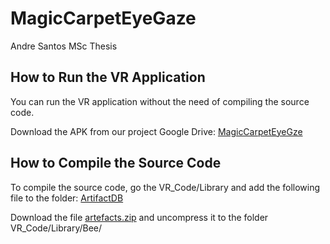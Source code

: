 # MagicCarpetEyeGaze

Andre Santos MSc Thesis

## How to Run the VR Application

You can run the VR application without the need of compiling the source code. 

Download the APK from our project Google Drive: [MagicCarpetEyeGze](https://drive.google.com/file/d/1OGo5nZRObycmuLmlVv2wLfYzOUlZprZs/view?usp=sharing)

## How to Compile the Source Code

To compile the source code, go the VR_Code/Library and add the following file to the folder: [ArtifactDB](https://drive.google.com/file/d/1qwjGIeUUmc_kfA6brvpg6fqdOWjSKUD7/view?usp=sharing)

Download the file [artefacts.zip](https://drive.google.com/file/d/1Exv8W78C5_ZgCjq0AwryebwqHfFVsdMJ/view?usp=sharing) and uncompress it to the folder VR_Code/Library/Bee/
